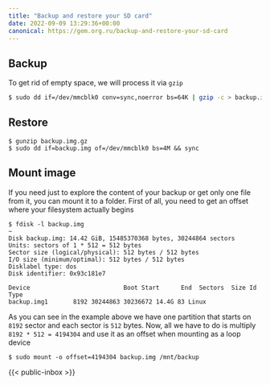 ```yaml
---
title: "Backup and restore your SD card"
date: 2022-09-09 13:29:36+00:00
canonical: https://gem.org.ru/backup-and-restore-your-sd-card
---
```

 ## Backup

To get rid of empty space, we will process it via `gzip`

```bash
$ sudo dd if=/dev/mmcblk0 conv=sync,noerror bs=64K | gzip -c > backup.img.gz
```
## Restore

```
$ gunzip backup.img.gz
$ sudo dd if=backup.img of=/dev/mmcblk0 bs=4M && sync
```
<!--more-->

## Mount image

If you need just to explore the content of your backup or get only one file from it, you can mount it to a folder. First of all, you need to get an offset where your filesystem actually begins
```
$ fdisk -l backup.img                                                                        ~
Disk backup.img: 14.42 GiB, 15485370368 bytes, 30244864 sectors
Units: sectors of 1 * 512 = 512 bytes
Sector size (logical/physical): 512 bytes / 512 bytes
I/O size (minimum/optimal): 512 bytes / 512 bytes
Disklabel type: dos
Disk identifier: 0x93c181e7

Device                          Boot Start      End  Sectors  Size Id Type
backup.img1       8192 30244863 30236672 14.4G 83 Linux
```
As you can see in the example above we have one partition that starts on `8192` sector and each sector is `512` bytes. Now, all we have to do is multiply `8192 * 512 = 4194304` and use it as an offset when mounting as a loop device

```
$ sudo mount -o offset=4194304 backup.img /mnt/backup
``` 

 {{< public-inbox \>}}